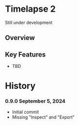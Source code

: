 # Timelapse 2

Still under development

## Overview


## Key Features

- TBD

# History

### 0.9.0	September 5, 2024
- Initial commit
- Missing "Inspect" and "Export"
